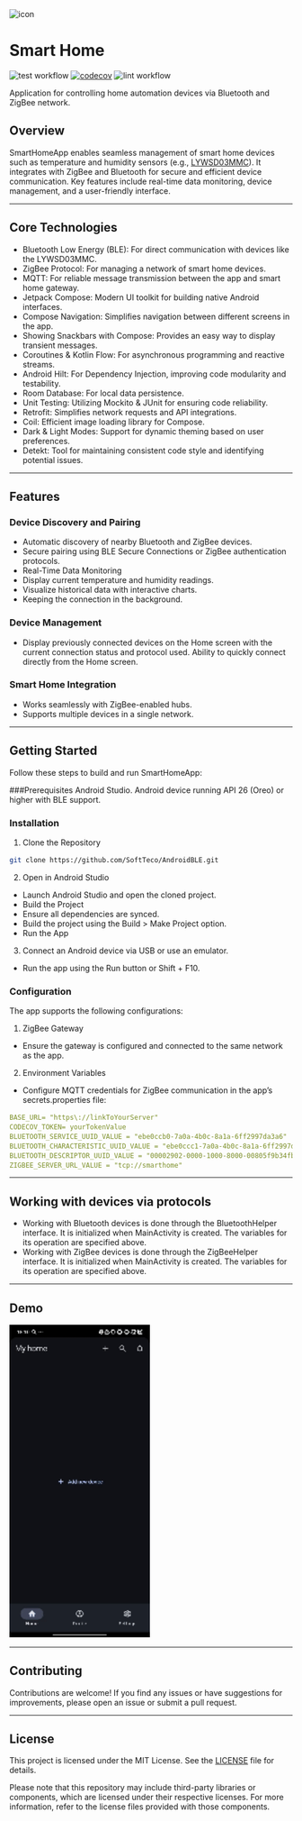 <img src="app/src/main/ic_launcher-playstore.png" alt="icon" width="100"/>

# Smart Home 
![test workflow](https://github.com/SoftTeco/AndroidBLE/actions/workflows/test.yml/badge.svg)
[![codecov](https://codecov.io/gh/SoftTeco/AndroidBLE/graph/badge.svg)](https://codecov.io/gh/SoftTeco/AndroidBLE)
![lint workflow](https://github.com/SoftTeco/AndroidBLE/actions/workflows/lint.yml/badge.svg)

Application for controlling home automation devices via Bluetooth and ZigBee network.

## Overview
SmartHomeApp enables seamless management of smart home devices such as temperature and humidity sensors (e.g., [LYWSD03MMC](https://www.mi.com/nl/product/mi-temperature-and-humidity-monitor-2/specs/)). It integrates with ZigBee and Bluetooth for secure and efficient device communication. Key features include real-time data monitoring, device management, and a user-friendly interface.

---

## Core Technologies
- Bluetooth Low Energy (BLE): For direct communication with devices like the LYWSD03MMC.
- ZigBee Protocol: For managing a network of smart home devices.
- MQTT: For reliable message transmission between the app and smart home gateway.
- Jetpack Compose: Modern UI toolkit for building native Android interfaces.
- Compose Navigation: Simplifies navigation between different screens in the app.
- Showing Snackbars with Compose: Provides an easy way to display transient messages.
- Coroutines & Kotlin Flow: For asynchronous programming and reactive streams.
- Android Hilt: For Dependency Injection, improving code modularity and testability.
- Room Database: For local data persistence.
- Unit Testing: Utilizing Mockito & JUnit for ensuring code reliability.
- Retrofit: Simplifies network requests and API integrations.
- Coil: Efficient image loading library for Compose.
- Dark & Light Modes: Support for dynamic theming based on user preferences.
- Detekt: Tool for maintaining consistent code style and identifying potential issues.

---

## Features

### Device Discovery and Pairing
- Automatic discovery of nearby Bluetooth and ZigBee devices.
- Secure pairing using BLE Secure Connections or ZigBee authentication protocols.
- Real-Time Data Monitoring
- Display current temperature and humidity readings.
- Visualize historical data with interactive charts.
- Keeping the connection in the background.

### Device Management
- Display previously connected devices on the Home screen with the current connection status and protocol used. Ability to quickly connect directly from the Home screen.

### Smart Home Integration
- Works seamlessly with ZigBee-enabled hubs.
- Supports multiple devices in a single network.

---

## Getting Started
Follow these steps to build and run SmartHomeApp:

###Prerequisites
Android Studio.
Android device running API 26 (Oreo) or higher with BLE support.

### Installation
1. Clone the Repository
```bash
git clone https://github.com/SoftTeco/AndroidBLE.git
```
2. Open in Android Studio
- Launch Android Studio and open the cloned project.
- Build the Project
- Ensure all dependencies are synced.
- Build the project using the Build > Make Project option.
- Run the App
3. Connect an Android device via USB or use an emulator.
- Run the app using the Run button or Shift + F10.

### Configuration
The app supports the following configurations:
1. ZigBee Gateway
- Ensure the gateway is configured and connected to the same network as the app.
2. Environment Variables
- Configure MQTT credentials for ZigBee communication in the app’s secrets.properties file:
```yaml
BASE_URL= "https\://linkToYourServer"
CODECOV_TOKEN= yourTokenValue
BLUETOOTH_SERVICE_UUID_VALUE = "ebe0ccb0-7a0a-4b0c-8a1a-6ff2997da3a6"
BLUETOOTH_CHARACTERISTIC_UUID_VALUE = "ebe0ccc1-7a0a-4b0c-8a1a-6ff2997da3a6"
BLUETOOTH_DESCRIPTOR_UUID_VALUE = "00002902-0000-1000-8000-00805f9b34fb"
ZIGBEE_SERVER_URL_VALUE = "tcp://smarthome"
```

---

## Working with devices via protocols
- Working with Bluetooth devices is done through the BluetoothHelper interface. It is initialized when MainActivity is created. The variables for its operation are specified above.
- Working with ZigBee devices is done through the ZigBeeHelper interface. It is initialized when MainActivity is created. The variables for its operation are specified above.

---

## Demo
<img src="assets/demo.gif" width="250">

---

## Contributing
Contributions are welcome! If you find any issues or have suggestions for improvements, please open an issue or submit a pull request.

---

## License

This project is licensed under the MIT License. See the [LICENSE](LICENSE) file for details.

Please note that this repository may include third-party libraries or components, which are licensed under their respective licenses. For more information, refer to the license files provided with those components.
